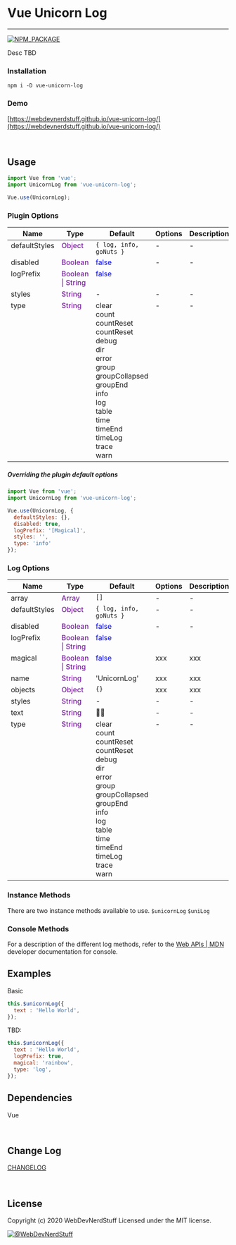 
# Vue Unicorn Log
-------

[![NPM_PACKAGE](https://img.shields.io/badge/NPM%20-Package-%23cb3837)](https://www.npmjs.com/package/vue-unicorn-log)

Desc TBD


### Installation


```
npm i -D vue-unicorn-log
```


### Demo

[https://webdevnerdstuff.github.io/vue-unicorn-log/](https://webdevnerdstuff.github.io/vue-unicorn-log/)

<br>

## Usage
 
```javascript
import Vue from 'vue';
import UnicornLog from 'vue-unicorn-log';

Vue.use(UnicornLog);
```
### Plugin Options
 
<table>
  <thead>
    <tr>
      <th>Name</th>
      <th>Type</th>
      <th>Default</th>
      <th>Options</th>
      <th>Description</th>
    </tr>
  </thead>
  <tbody>
    <tr>
      <td valign="top">defaultStyles</td>
      <td valign="top" style="color: #7b1fa2; font-weight: 500;">Object</td>
      <td valign="top"><code>{ log, info, goNuts }</code></td>
      <td valign="top">-</td>
      <td valign="top">-</td>
    </tr>
    <tr>
      <td valign="top">disabled</td>
      <td valign="top" style="color: #7b1fa2; font-weight: 500;">Boolean</td>
      <td valign="top" style="color: blue; font-weight: 400;">false</td>
      <td valign="top">-</td>
      <td valign="top">-</td>
    </tr>
    <tr>
      <td valign="top">logPrefix</td>
      <td valign="top" style="color: #7b1fa2; font-weight: 500;">Boolean | String</td>
      <td valign="top" style="color: blue; font-weight: 400;">false</td>
      <td valign="top"></td>
      <td valign="top"></td>
    </tr>
    <tr>
      <td valign="top">styles</td>
      <td valign="top" style="color: #7b1fa2; font-weight: 500;">String</td>
      <td valign="top">-</td>
      <td valign="top">-</td>
      <td valign="top">-</td>
    </tr>
    <tr>
      <td valign="top">type</td>
      <td valign="top" style="color: #7b1fa2; font-weight: 500;">String</td>
      <td valign="top">
        clear
        <br>
        count
        <br>
        countReset
        <br>
        countReset
        <br>
        debug
        <br>
        dir
        <br>
        error
        <br>
        group
        <br>
        groupCollapsed
        <br>
        groupEnd
        <br>
        info
        <br>
        log
        <br>
        table
        <br>
        time
        <br>
        timeEnd
        <br>
        timeLog
        <br>
        trace
        <br>
        warn
      </td>
      <td valign="top">-</td>
      <td valign="top">-</td>
    </tr>
  </tbody>
</table>

##### Overriding the plugin default options
 
```javascript
import Vue from 'vue';
import UnicornLog from 'vue-unicorn-log';

Vue.use(UnicornLog, {
  defaultStyles: {},
  disabled: true,
  logPrefix: '[Magical]',
  styles: '',
  type: 'info'
});

```

### Log Options
 
<table>
  <thead>
    <tr>
      <th>Name</th>
      <th>Type</th>
      <th>Default</th>
      <th>Options</th>
      <th>Description</th>
    </tr>
  </thead>
  <tbody>
    <tr>
      <td valign="top">array</td>
      <td valign="top" style="color: #7b1fa2; font-weight: 500;">Array</td>
      <td valign="top"><code>[]</code></td>
      <td valign="top">-</td>
      <td valign="top">-</td>
    </tr>
    <tr>
      <td valign="top">defaultStyles</td>
      <td valign="top" style="color: #7b1fa2; font-weight: 500;">Object</td>
      <td valign="top"><code>{ log, info, goNuts }</code></td>
      <td valign="top">-</td>
      <td valign="top">-</td>
    </tr>
    <tr>
      <td valign="top">disabled</td>
      <td valign="top" style="color: #7b1fa2; font-weight: 500;">Boolean</td>
      <td valign="top" style="color: blue; font-weight: 400;">false</td>
      <td valign="top">-</td>
      <td valign="top">-</td>
    </tr>
    <tr>
      <td valign="top">logPrefix</td>
      <td valign="top" style="color: #7b1fa2; font-weight: 500;">Boolean | String</td>
      <td valign="top" style="color: blue; font-weight: 400;">false</td>
      <td valign="top"></td>
      <td valign="top"></td>
    </tr>
    <tr>
      <td valign="top">magical</td>
      <td valign="top" style="color: #7b1fa2; font-weight: 500;">Boolean | String</td>
      <td valign="top" style="color: blue; font-weight: 400;">false</td>
      <td valign="top">xxx</td>
      <td valign="top">xxx</td>
    </tr>
    <tr>
      <td valign="top">name</td>
      <td valign="top" style="color: #7b1fa2; font-weight: 500;">String</td>
      <td valign="top">'UnicornLog'</td>
      <td valign="top">xxx</td>
      <td valign="top">xxx</td>
    </tr>
    <tr>
      <td valign="top">objects</td>
      <td valign="top" style="color: #7b1fa2; font-weight: 500;">Object</td>
      <td valign="top"><code>{}</code></td>
      <td valign="top">xxx</td>
      <td valign="top">xxx</td>
    </tr>
    <tr>
      <td valign="top">styles</td>
      <td valign="top" style="color: #7b1fa2; font-weight: 500;">String</td>
      <td valign="top">-</td>
      <td valign="top">-</td>
      <td valign="top">-</td>
    </tr>
    <tr>
      <td valign="top">text</td>
      <td valign="top" style="color: #7b1fa2; font-weight: 500;">String</td>
      <td valign="top">🌈🦄</td>
      <td valign="top">-</td>
      <td valign="top">-</td>
    </tr>
    <tr>
      <td valign="top">type</td>
      <td valign="top" style="color: #7b1fa2; font-weight: 500;">String</td>
      <td valign="top">
        clear
        <br>
        count
        <br>
        countReset
        <br>
        countReset
        <br>
        debug
        <br>
        dir
        <br>
        error
        <br>
        group
        <br>
        groupCollapsed
        <br>
        groupEnd
        <br>
        info
        <br>
        log
        <br>
        table
        <br>
        time
        <br>
        timeEnd
        <br>
        timeLog
        <br>
        trace
        <br>
        warn
      </td>
      <td valign="top">-</td>
      <td valign="top">-</td>
    </tr>
  </tbody>
</table>

### Instance Methods
 
There are two instance methods available to use.
`$unicornLog`
`$uniLog`

### Console Methods
 
  For a description of the different log methods, refer to the [Web APIs | MDN](https://developer.mozilla.org/en-US/docs/Web/API/console) developer documentation for console.

## Examples

Basic
 
```javascript
this.$unicornLog({
  text : 'Hello World',
});
```

TBD:
```javascript
this.$unicornLog({
  text : 'Hello World',
  logPrefix: true,
  magical: 'rainbow',
  type: 'log',
});
 ```

## Dependencies

Vue

<br>

## Change Log

[CHANGELOG](https://github.com/webdevnerdstuff/vue-unicorn-log/blob/master/CHANGELOG.md)

<br>

## License

Copyright (c) 2020 WebDevNerdStuff
Licensed under the MIT license.

[![@WebDevNerdStuff](https://img.shields.io/badge/github-webdevnerdstuff-brightgreen.svg)](https://github.com/webdevnerdstuff)
